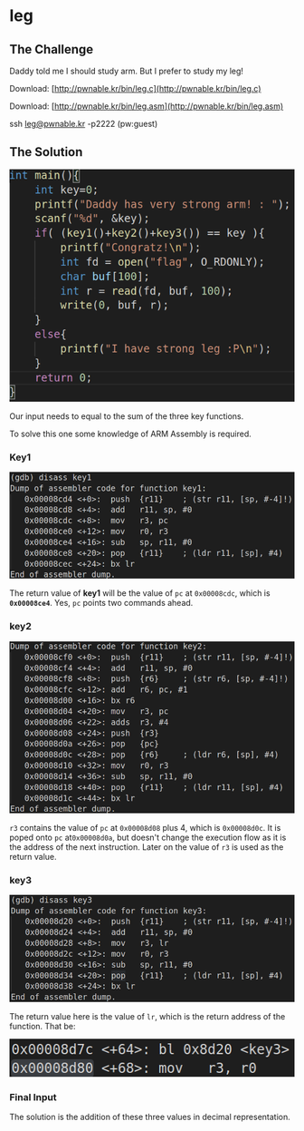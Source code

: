 # leg

## The Challenge

Daddy told me I should study arm. But I prefer to study my leg!

Download: [http://pwnable.kr/bin/leg.c](http://pwnable.kr/bin/leg.c)

Download: [http://pwnable.kr/bin/leg.asm](http://pwnable.kr/bin/leg.asm)

ssh leg@pwnable.kr -p2222 \(pw:guest\)

## The Solution

![](../.gitbook/assets/image%20%2829%29.png)

Our input needs to equal to the sum of the three key functions.

To solve this one some knowledge of ARM Assembly is required.

### Key1

![](../.gitbook/assets/image%20%2830%29.png)

The return value of **key1** will be the value of `pc` at `0x00008cdc`, which is **`0x00008ce4`**. Yes, `pc` points two commands ahead.

### key2

![](../.gitbook/assets/image%20%2831%29.png)

`r3` contains the value of `pc` at `0x00008d08`  plus 4, which is `0x00008d0c`. It is poped onto `pc` at`0x00008d0a`, but doesn't change the execution flow as it is the address of the next instruction. Later on the value of `r3` is used as the return value.

### key3

![](../.gitbook/assets/image%20%2822%29.png)

The return value here is the value of `lr`, which is the return address of the function. That be:

![](../.gitbook/assets/image%20%2827%29.png)

### Final Input

The solution is the addition of these three values in decimal representation.



